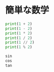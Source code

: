 <!--
Since : 2018/06/25
Update: <2018/06/25>
-->

# 簡単な数学

```Python
print(1 + 2)
print(1 - 2)
print(1 * 2)
print(1 / 2)
print(1 // 2)
print(1 % 2)
```

```Python
sin
cos
tan
```
